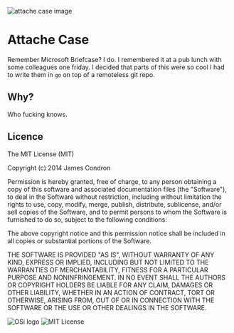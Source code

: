 ![attache case image](http://upload.wikimedia.org/wikipedia/commons/6/6d/Aluminium_Briefcase.jpg "Briefcase")

Attache Case
==

Remember Microsoft Briefcase? I do. I remembered it at a pub lunch with some colleagues one friday. I decided that parts of this were so cool I had to write them in `go` on top of a remoteless git repo.

Why?
--

Who fucking knows.

Licence
--

The MIT License (MIT)

Copyright (c) 2014 James Condron

Permission is hereby granted, free of charge, to any person obtaining a copy
of this software and associated documentation files (the "Software"), to deal
in the Software without restriction, including without limitation the rights
to use, copy, modify, merge, publish, distribute, sublicense, and/or sell
copies of the Software, and to permit persons to whom the Software is
furnished to do so, subject to the following conditions:

The above copyright notice and this permission notice shall be included in
all copies or substantial portions of the Software.

THE SOFTWARE IS PROVIDED "AS IS", WITHOUT WARRANTY OF ANY KIND, EXPRESS OR
IMPLIED, INCLUDING BUT NOT LIMITED TO THE WARRANTIES OF MERCHANTABILITY,
FITNESS FOR A PARTICULAR PURPOSE AND NONINFRINGEMENT. IN NO EVENT SHALL THE
AUTHORS OR COPYRIGHT HOLDERS BE LIABLE FOR ANY CLAIM, DAMAGES OR OTHER
LIABILITY, WHETHER IN AN ACTION OF CONTRACT, TORT OR OTHERWISE, ARISING FROM,
OUT OF OR IN CONNECTION WITH THE SOFTWARE OR THE USE OR OTHER DEALINGS IN
THE SOFTWARE.

![OSi logo](http://opensource.org/trademarks/opensource/OSI-Approved-License-100x137.png "OSI Logo") ![MIT License](http://upload.wikimedia.org/wikipedia/commons/c/c3/License_icon-mit.svg "MIT Licensed")
